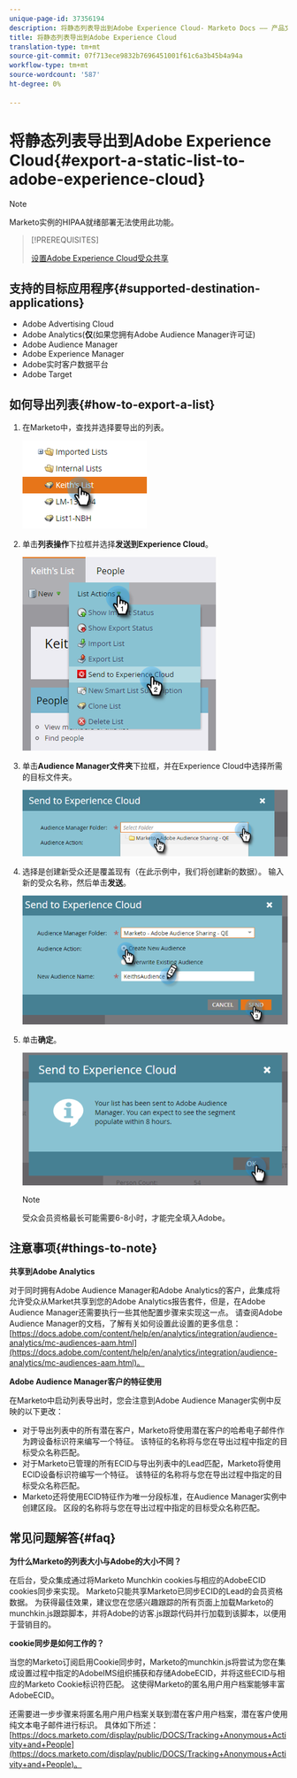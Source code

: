 ```yaml
---
unique-page-id: 37356194
description: 将静态列表导出到Adobe Experience Cloud- Marketo Docs —— 产品文档
title: 将静态列表导出到Adobe Experience Cloud
translation-type: tm+mt
source-git-commit: 07f713ece9832b7696451001f61c6a3b45b4a94a
workflow-type: tm+mt
source-wordcount: '587'
ht-degree: 0%

---
```



# 将静态列表导出到Adobe Experience Cloud{#export-a-static-list-to-adobe-experience-cloud}

>[!NOTE]
>
>Marketo实例的HIPAA就绪部署无法使用此功能。

>[!PREREQUISITES]
>
>[设置Adobe Experience Cloud受众共享](/help/marketo/product-docs/core-marketo-concepts/miscellaneous/set-up-adobe-experience-cloud-audience-sharing.md)

## 支持的目标应用程序{#supported-destination-applications}

* Adobe Advertising Cloud
* Adobe Analytics(**仅**(如果您拥有Adobe Audience Manager许可证)
* Adobe Audience Manager
* Adobe Experience Manager
* Adobe实时客户数据平台
* Adobe Target

## 如何导出列表{#how-to-export-a-list}

1. 在Marketo中，查找并选择要导出的列表。

   ![](assets/one.png)

1. 单击&#x200B;**列表操作**&#x200B;下拉框并选择&#x200B;**发送到Experience Cloud**。

   ![](assets/two-1.png)

1. 单击&#x200B;**Audience Manager文件夹**&#x200B;下拉框，并在Experience Cloud中选择所需的目标文件夹。

   ![](assets/three-1.png)

1. 选择是创建新受众还是覆盖现有（在此示例中，我们将创建新的数据）。 输入新的受众名称，然后单击&#x200B;**发送**。

   ![](assets/four.png)

1. 单击&#x200B;**确定**。

   ![](assets/five.png)

   >[!NOTE]
   >
   >受众会员资格最长可能需要6-8小时，才能完全填入Adobe。

## 注意事项{#things-to-note}

**共享到Adobe Analytics**

对于同时拥有Adobe Audience Manager和Adobe Analytics的客户，此集成将允许受众从Market共享到您的Adobe Analytics报告套件，但是，在Adobe Audience Manager还需要执行一些其他配置步骤来实现这一点。 请查阅Adobe Audience Manager的文档，了解有关如何设置此设置的更多信息：[https://docs.adobe.com/content/help/en/analytics/integration/audience-analytics/mc-audiences-aam.html](https://docs.adobe.com/content/help/en/analytics/integration/audience-analytics/mc-audiences-aam.html)。

**Adobe Audience Manager客户的特征使用**

在Marketo中启动列表导出时，您会注意到Adobe Audience Manager实例中反映的以下更改：

* 对于导出列表中的所有潜在客户，Marketo将使用潜在客户的哈希电子邮件作为跨设备标识符来编写一个特征。 该特征的名称将与您在导出过程中指定的目标受众名称匹配。
* 对于Marketo已管理的所有ECID与导出列表中的Lead匹配，Marketo将使用ECID设备标识符编写一个特征。 该特征的名称将与您在导出过程中指定的目标受众名称匹配。
* Marketo还将使用ECID特征作为唯一分段标准，在Audience Manager实例中创建区段。 区段的名称将与您在导出过程中指定的目标受众名称匹配。

## 常见问题解答{#faq}

**为什么Marketo的列表大小与Adobe的大小不同？**

在后台，受众集成通过将Marketo Munchkin cookies与相应的AdobeECID cookies同步来实现。 Marketo只能共享Marketo已同步ECID的Lead的会员资格数据。 为获得最佳效果，建议您在您感兴趣跟踪的所有页面上加载Marketo的munchkin.js跟踪脚本，并将Adobe的访客.js跟踪代码并行加载到该脚本，以便用于营销目的。

**cookie同步是如何工作的？**

当您的Marketo订阅启用Cookie同步时，Marketo的munchkin.js将尝试为您在集成设置过程中指定的AdobeIMS组织捕获和存储AdobeECID，并将这些ECID与相应的Marketo Cookie标识符匹配。 这使得Marketo的匿名用户用户档案能够丰富AdobeECID。

还需要进一步步骤来将匿名用户用户档案关联到潜在客户用户档案，潜在客户使用纯文本电子邮件进行标识。 具体如下所述：[https://docs.marketo.com/display/public/DOCS/Tracking+Anonymous+Activity+and+People](https://docs.marketo.com/display/public/DOCS/Tracking+Anonymous+Activity+and+People)。
